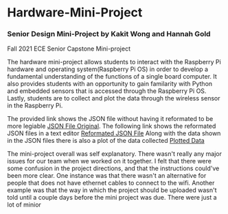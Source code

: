 # Hardware-Mini-Project
### Senior Design Mini-Project by Kakit Wong and Hannah Gold

Fall 2021 ECE Senior Capstone Mini-project

The hardware mini-project allows students to interact with the Raspberry Pi hardware and operating system(Raspberry Pi OS) in order to develop a fundamental understanding of the functions of a single board computer. It also provides students with an opportunity to gain familarity with Python and embedded sensors that is accessed through the Raspberry Pi OS. Lastly, students are to collect and plot the data through the wireless sensor in the Raspberry Pi. 

The provided link shows the JSON file without having it reformated to be more legiable [JSON File Original](wifi_data.json).
The following link shows the reformated JSON files in a text editor [Reformated JSON File](wifi_data_reformat.txt) 
Along with the data shown in the JSON files there is also a plot of the data collected [Plotted Data](wifi_plot.png)

The mini-project overall was self explanatory. There wasn't really any major issues for our team when we worked on it together. I felt that there were some confusion in the project directions, and that the instructions could've been more clear. One instance was that there wasn't an alternative for people that does not have ethernet cables to connect to the wifi. Another example was that the way in which the project should be uploaded wasn't told until a couple days before the mini project was due. There were just a lot of minior  

